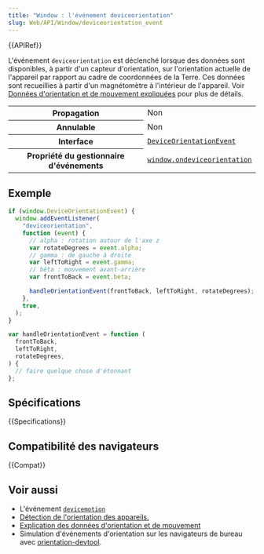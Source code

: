```yaml
---
title: "Window : l'événement deviceorientation"
slug: Web/API/Window/deviceorientation_event
---
```


{{APIRef}}

L'événement `deviceorientation` est déclenché lorsque des données sont disponibles, à partir d'un capteur d'orientation, sur l'orientation actuelle de l'appareil par rapport au cadre de coordonnées de la Terre. Ces données sont recueillies à partir d'un magnétomètre à l'intérieur de l'appareil. Voir [Données d'orientation et de mouvement expliquées](/fr/docs/Web/Guide/Events/Orientation_and_motion_data_explained) pour plus de détails.

<table class="properties">
  <tbody>
    <tr>
      <th scope="row">Propagation</th>
      <td>Non</td>
    </tr>
    <tr>
      <th scope="row">Annulable</th>
      <td>Non</td>
    </tr>
    <tr>
      <th scope="row">Interface</th>
      <td>
        <a href="/fr/docs/Web/API/DeviceOrientationEvent"
          ><code>DeviceOrientationEvent</code></a
        >
      </td>
    </tr>
    <tr>
      <th scope="row">Propriété du gestionnaire d'événements</th>
      <td>
        <a href="/fr/docs/Web/API/Window/ondeviceorientation"
          ><code>window.ondeviceorientation</code></a
        >
      </td>
    </tr>
  </tbody>
</table>

## Exemple

```js
if (window.DeviceOrientationEvent) {
  window.addEventListener(
    "deviceorientation",
    function (event) {
      // alpha : rotation autour de l'axe z
      var rotateDegrees = event.alpha;
      // gamma : de gauche à droite
      var leftToRight = event.gamma;
      // bêta : mouvement avant-arrière
      var frontToBack = event.beta;

      handleOrientationEvent(frontToBack, leftToRight, rotateDegrees);
    },
    true,
  );
}

var handleOrientationEvent = function (
  frontToBack,
  leftToRight,
  rotateDegrees,
) {
  // faire quelque chose d'étonnant
};
```

## Spécifications

{{Specifications}}

## Compatibilité des navigateurs

{{Compat}}

## Voir aussi

- L'événement [`devicemotion`](/fr/docs/Web/API/Window/devicemotion_event)
- [Détection de l'orientation des appareils.](/fr/docs/Web/API/Detecting_device_orientation)
- [Explication des données d'orientation et de mouvement](/fr/docs/Web/Guide/Events/Orientation_and_motion_data_explained)
- Simulation d'événements d'orientation sur les navigateurs de bureau avec [orientation-devtool](https://louisremi.github.com/orientation-devtool/).
